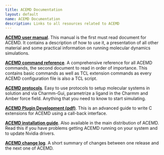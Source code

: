 ```yaml
---
title: ACEMD Documentation
layout: default
name: ACEMD Documentation
description: Links to all resources related to ACEMD
---
```



[__ACEMD user manual__](./usermanual). This manual is the first must read document for ACEMD. It contains a description of how to use it, a presentation of all other material and some practical information on running molecular dynamics simulations.

[__ACEMD command reference__](./commands). A comprehensive reference for all ACEMD commands, the second document to read in order of importance. This contains basic commands as well as TCL extension commands as every ACEMD configuration file is also a TCL script.

[__ACEMD protocols__](./protocols). Easy to use protocols to setup molecular systems in solution and via Charmm-Gui, parametrize a ligand in the Charmm and Amber force field. Anything that you need to know to start simulating.

[__ACEMD Plugin Development (pdf)__](http://download.acellera.com/manuals/latest/docs/ACEMD-AceCloud-User-Guide.pdf). This is an advanced guide to write C extensions for ACEMD using a call-back interface. 

[__ACEMD installation guide__](./install). Also available in the main distribution of ACEMD. Read this if you have problems getting ACEMD running on your system and to update Nvidia drivers.

[__ACEMD change log__](./changelog). A short summary of changes between one release and the next one of ACEMD.



